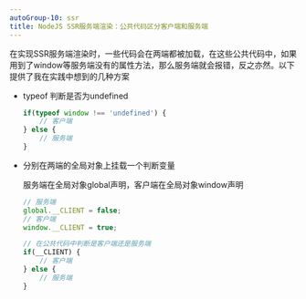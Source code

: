 ```yaml
---
autoGroup-10: ssr
title: NodeJS SSR服务端渲染：公共代码区分客户端和服务端
---
```

在实现SSR服务端渲染时，一些代码会在两端都被加载，在这些公共代码中，如果用到了window等服务端没有的属性方法，那么服务端就会报错，反之亦然。以下提供了我在实践中想到的几种方案
- typeof 判断是否为undefined

    ```js
    if(typeof window !== 'undefined') {
        // 客户端
    } else {
        // 服务端
    }
    ```
- 分别在两端的全局对象上挂载一个判断变量

    服务端在全局对象global声明，客户端在全局对象window声明
    ```js
    // 服务端
    global.__CLIENT = false;
    // 客户端
    window.__CLIENT = true;

    // 在公共代码中判断是客户端还是服务端
    if(__CLIENT) {
        // 客户端
    } else {
        // 服务端
    }
    ```
